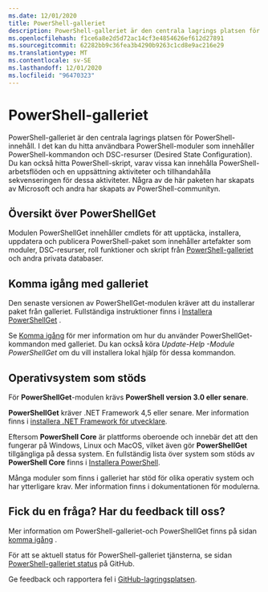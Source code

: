 ```yaml
---
ms.date: 12/01/2020
title: PowerShell-galleriet
description: PowerShell-galleriet är den centrala lagrings platsen för PowerShell-moduler, skript och DSC-resurser.
ms.openlocfilehash: f1ce6a8e2d5d72ac14cf3e4854626ef612d27891
ms.sourcegitcommit: 62282bb9c36fea3b4290b9263c1cd8e9ac216e29
ms.translationtype: MT
ms.contentlocale: sv-SE
ms.lasthandoff: 12/01/2020
ms.locfileid: "96470323"
---
```

# <a name="the-powershell-gallery"></a>PowerShell-galleriet

PowerShell-galleriet är den centrala lagrings platsen för PowerShell-innehåll. I det kan du hitta användbara PowerShell-moduler som innehåller PowerShell-kommandon och DSC-resurser (Desired State Configuration).
Du kan också hitta PowerShell-skript, varav vissa kan innehålla PowerShell-arbetsflöden och en uppsättning aktiviteter och tillhandahålla sekvenseringen för dessa aktiviteter. Några av de här paketen har skapats av Microsoft och andra har skapats av PowerShell-communityn.

## <a name="powershellget-overview"></a>Översikt över PowerShellGet

Modulen PowerShellGet innehåller cmdlets för att upptäcka, installera, uppdatera och publicera PowerShell-paket som innehåller artefakter som moduler, DSC-resurser, roll funktioner och skript från [PowerShell-galleriet](https://www.PowerShellGallery.com) och andra privata databaser.

## <a name="getting-started-with-the-gallery"></a>Komma igång med galleriet

Den senaste versionen av PowerShellGet-modulen kräver att du installerar paket från galleriet. Fullständiga instruktioner finns i [Installera PowerShellGet](installing-psget.md) .

Se [Komma igång](getting-started.md) för mer information om hur du använder PowerShellGet-kommandon med galleriet. Du kan också köra *Update-Help -Module PowerShellGet* om du vill installera lokal hjälp för dessa kommandon.

## <a name="supported-operating-systems"></a>Operativsystem som stöds

För **PowerShellGet**-modulen krävs **PowerShell version 3.0 eller senare**.

**PowerShellGet** kräver .NET Framework 4,5 eller senare. Mer information finns i [installera .NET Framework för utvecklare](/dotnet/framework/install/guide-for-developers).

Eftersom **PowerShell Core** är plattforms oberoende och innebär det att den fungerar på Windows, Linux och MacOS, vilket även gör **PowerShellGet** tillgängliga på dessa system. En fullständig lista över system som stöds av **PowerShell Core** finns i [Installera PowerShell](/powershell/scripting/install/installing-powershell).

Många moduler som finns i galleriet har stöd för olika operativ system och har ytterligare krav.
Mer information finns i dokumentationen för modulerna.

## <a name="got-a-question-have-feedback"></a>Fick du en fråga? Har du feedback till oss?

Mer information om PowerShell-galleriet-och PowerShellGet finns på sidan [komma igång](getting-started.md) .

För att se aktuell status för PowerShell-galleriet tjänsterna, se sidan [PowerShell-galleriet status](https://github.com/PowerShell/PowerShellGallery/blob/master/psgallery_status.md) på GitHub.

Ge feedback och rapportera fel i [GitHub-lagringsplatsen](https://github.com/PowerShell/PowerShellGallery/issues).
